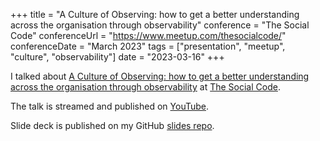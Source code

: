 +++
title =  "A Culture of Observing: how to get a better understanding across the organisation through observability"
conference = "The Social Code"
conferenceUrl = "https://www.meetup.com/thesocialcode/"
conferenceDate = "March 2023"
tags = ["presentation", "meetup", "culture", "observability"]
date = "2023-03-16"
+++

I talked about [A Culture of Observing: how to get a better understanding across the organisation through observability](https://www.meetup.com/thesocialcode/events/290890958/) at [The Social Code](https://www.meetup.com/thesocialcode/).


The talk is streamed and published on [YouTube](https://www.youtube.com/live/ZQ5NLavXCeI?feature=share&t=4476).

Slide deck is published on my GitHub [slides repo](https://github.com/Apostolos-Daniel/slides/blob/main/2023-March-social-code-meetup/A%20culture%20of%20observing.pdf).
